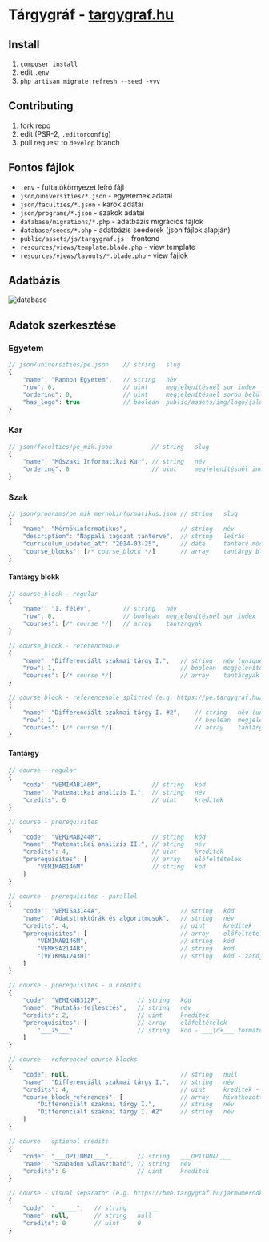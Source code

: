 # Tárgygráf - [targygraf.hu](https://targygraf.hu)

## Install
1. `composer install`
2. edit `.env`
3. `php artisan migrate:refresh --seed -vvv`

## Contributing
1. fork repo
2. edit (PSR-2, `.editorconfig`)
3. pull request to `develop` branch

## Fontos fájlok
- `.env` - futtatókörnyezet leíró fájl
- `json/universities/*.json` - egyetemek adatai
- `json/faculties/*.json` - karok adatai
- `json/programs/*.json` - szakok adatai
- `database/migrations/*.php` - adatbázis migrációs fájlok
- `database/seeds/*.php` - adatbázis seederek (json fájlok alapján)
- `public/assets/js/targygraf.js` - frontend
- `resources/views/template.blade.php` - view template
- `resources/views/layouts/*.blade.php` - view fájlok

## Adatbázis
![database](https://github.com/valentinxxx/targygraf/blob/develop/database.png)

## Adatok szerkesztése
### Egyetem
```javascript
// json/universities/pe.json    // string   slug
{
    "name": "Pannon Egyetem",   // string   név
    "row": 0,                   // uint     megjelenítésnél sor index
    "ordering": 0,              // uint     megjelenítésnél soron belüli index
    "has_logo": true            // boolean  public/assets/img/logo/{slug}.svg
}
```

### Kar
```javascript
// json/faculties/pe_mik.json           // string   slug
{
    "name": "Műszaki Informatikai Kar", // string   név
    "ordering": 0                       // uint     megjelenítésnél index
}
```

### Szak
```javascript
// json/programs/pe_mik_mernokinformatikus.json // string   slug
{
    "name": "Mérnökinformatikus",               // string   név
    "description": "Nappali tagozat tanterve",  // string   leírás
    "curriculum_updated_at": "2014-03-25",      // date     tanterv módosítási dátuma
    "course_blocks": [/* course_block */]       // array    tantárgy blokkok - félévek
}
```

#### Tantárgy blokk
```javascript
// course_block - regular
{
    "name": "1. félév",         // string   név
    "row": 0,                   // boolean  megjelenítésnél sor index
    "courses": [/* course */]   // array    tantárgyak
}
```

```javascript
// course_block - referenceable
{
    "name": "Differenciált szakmai tárgy I.",   // string   név (unique)
    "row": 1,                                   // boolean  megjelenítésnél sor index
    "courses": [/* course */]                   // array    tantárgyak
}
```

```javascript
// course_block - referenceable splitted (e.g. https://pe.targygraf.hu/mernokinformatikus)
{
    "name": "Differenciált szakmai tárgy I. #2",    // string   név (unique) - #\d+ rész rejtve
    "row": 1,                                       // boolean  megjelenítésnél sor index
    "courses": [/* course */]                       // array    tantárgyak
}
```

#### Tantárgy
```javascript
// course - regular
{
    "code": "VEMIMAB146M",              // string   kód
    "name": "Matematikai analízis I.",  // string   név
    "credits": 6                        // uint     kreditek
}
```

```javascript
// course - prerequisites
{
    "code": "VEMIMAB244M",              // string   kód
    "name": "Matematikai analízis II.", // string   név
    "credits": 4,                       // uint     kreditek
    "prerequisites": [                  // array    előfeltételek
        "VEMIMAB146M"                   // string   kód
    ]
}
```

```javascript
// course - prerequisites - parallel
{
    "code": "VEMISA3144A",                      // string   kód
    "name": "Adatstruktúrák és algoritmusok",   // string   név
    "credits": 4,                               // uint     kreditek
    "prerequisites": [                          // array    előfeltételek
        "VEMIMAB146M",                          // string   kód
        "VEMKSA2144B",                          // string   kód
        "(VETKMA1243D)"                         // string   kód - zárójelek miatt párhuzamos felvehető előfeltétel
    ]
}
```

```javascript
// course - prerequisites - n credits
{
    "code": "VEMIKNB312F",          // string   kód
    "name": "Kutatás-fejlesztés",   // string   név
    "credits": 2,                   // uint     kreditek
    "prerequisites": [              // array    előfeltételek
        "___75___"                  // string   kód - ___\d+___ formátum - database/seeds/HelperCourseSeeder.php
    ]
}
```

```javascript
// course - referenced course blocks
{
    "code": null,                               // string   null
    "name": "Differenciált szakmai tárgy I.",   // string   név
    "credits": 4,                               // uint     kreditek - melyeket a hivatkozott tantárgy blokkokban kell teljesíteni
    "course_block_references": [                // array    hivatkozott tantárgy blokkok
        "Differenciált szakmai tárgy I.",       // string   név
        "Differenciált szakmai tárgy I. #2"     // string   név
    ]
}
```

```javascript
// course - optional credits
{
    "code": "___OPTIONAL___",       // string   ___OPTIONAL___
    "name": "Szabadon választható", // string   név
    "credits": 6                    // uint     kreditek
}
```

```javascript
// course - visual separator (e.g. https://bme.targygraf.hu/jarmumernok)
{
    "code": "______",   // string   ______
    "name": null,       // string   null
    "credits": 0        // uint     0
}
```
